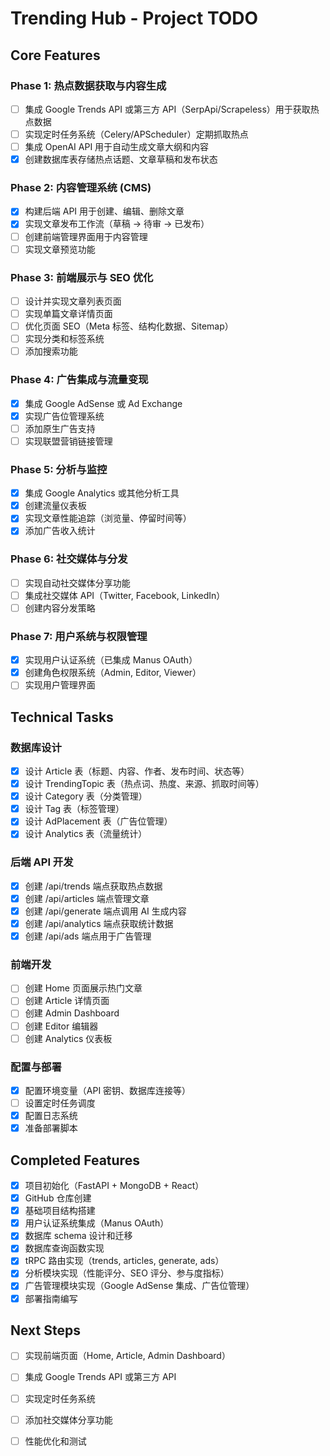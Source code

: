# Trending Hub - Project TODO

## Core Features

### Phase 1: 热点数据获取与内容生成
- [ ] 集成 Google Trends API 或第三方 API（SerpApi/Scrapeless）用于获取热点数据
- [ ] 实现定时任务系统（Celery/APScheduler）定期抓取热点
- [ ] 集成 OpenAI API 用于自动生成文章大纲和内容
- [x] 创建数据库表存储热点话题、文章草稿和发布状态

### Phase 2: 内容管理系统 (CMS)
- [x] 构建后端 API 用于创建、编辑、删除文章
- [x] 实现文章发布工作流（草稿 → 待审 → 已发布）
- [ ] 创建前端管理界面用于内容管理
- [ ] 实现文章预览功能

### Phase 3: 前端展示与 SEO 优化
- [ ] 设计并实现文章列表页面
- [ ] 实现单篇文章详情页面
- [ ] 优化页面 SEO（Meta 标签、结构化数据、Sitemap）
- [ ] 实现分类和标签系统
- [ ] 添加搜索功能

### Phase 4: 广告集成与流量变现
- [x] 集成 Google AdSense 或 Ad Exchange
- [x] 实现广告位管理系统
- [ ] 添加原生广告支持
- [ ] 实现联盟营销链接管理

### Phase 5: 分析与监控
- [x] 集成 Google Analytics 或其他分析工具
- [x] 创建流量仪表板
- [x] 实现文章性能追踪（浏览量、停留时间等）
- [x] 添加广告收入统计

### Phase 6: 社交媒体与分发
- [ ] 实现自动社交媒体分享功能
- [ ] 集成社交媒体 API（Twitter, Facebook, LinkedIn）
- [ ] 创建内容分发策略

### Phase 7: 用户系统与权限管理
- [x] 实现用户认证系统（已集成 Manus OAuth）
- [x] 创建角色权限系统（Admin, Editor, Viewer）
- [ ] 实现用户管理界面

## Technical Tasks

### 数据库设计
- [x] 设计 Article 表（标题、内容、作者、发布时间、状态等）
- [x] 设计 TrendingTopic 表（热点词、热度、来源、抓取时间等）
- [x] 设计 Category 表（分类管理）
- [x] 设计 Tag 表（标签管理）
- [x] 设计 AdPlacement 表（广告位管理）
- [x] 设计 Analytics 表（流量统计）

### 后端 API 开发
- [x] 创建 /api/trends 端点获取热点数据
- [x] 创建 /api/articles 端点管理文章
- [x] 创建 /api/generate 端点调用 AI 生成内容
- [x] 创建 /api/analytics 端点获取统计数据
- [x] 创建 /api/ads 端点用于广告管理

### 前端开发
- [ ] 创建 Home 页面展示热门文章
- [ ] 创建 Article 详情页面
- [ ] 创建 Admin Dashboard
- [ ] 创建 Editor 编辑器
- [ ] 创建 Analytics 仪表板

### 配置与部署
- [x] 配置环境变量（API 密钥、数据库连接等）
- [ ] 设置定时任务调度
- [x] 配置日志系统
- [x] 准备部署脚本

## Completed Features

- [x] 项目初始化（FastAPI + MongoDB + React）
- [x] GitHub 仓库创建
- [x] 基础项目结构搭建
- [x] 用户认证系统集成（Manus OAuth）
- [x] 数据库 schema 设计和迁移
- [x] 数据库查询函数实现
- [x] tRPC 路由实现（trends, articles, generate, ads）
- [x] 分析模块实现（性能评分、SEO 评分、参与度指标）
- [x] 广告管理模块实现（Google AdSense 集成、广告位管理）
- [x] 部署指南编写

## Next Steps

- [ ] 实现前端页面（Home, Article, Admin Dashboard）
- [ ] 集成 Google Trends API 或第三方 API
- [ ] 实现定时任务系统
- [ ] 添加社交媒体分享功能
- [ ] 性能优化和测试

